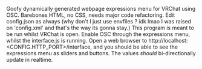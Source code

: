 Goofy dynamically generated webpage expressions menu for VRChat using OSC.
Barebones HTML, no CSS, needs major code refactoring.
Edit config.json as always (why don't I just use envfiles ? idk lmao I was raised on 'config.xml' and that's the way its gonna stay.)
This program is meant to be run whilst VRChat is open. Enable OSC through the expressions menu, whilst the interface.js is running.
Open a web browser to http://localhost:<CONFIG.HTTP_PORT>/interface, and you should be able to see the expressions menu as sliders and buttons.
The values *should* bi-directionally update in realtime.
